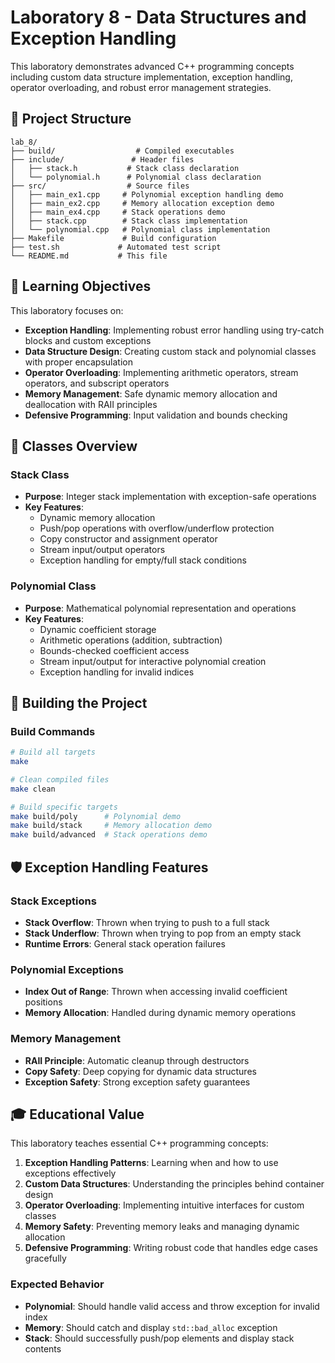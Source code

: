 # Laboratory 8 - Data Structures and Exception Handling

This laboratory demonstrates advanced C++ programming concepts including custom data structure implementation, exception handling, operator overloading, and robust error management strategies.

## 📁 Project Structure

```
lab_8/
├── build/                  # Compiled executables
├── include/               # Header files
│   ├── stack.h           # Stack class declaration
│   └── polynomial.h      # Polynomial class declaration
├── src/                  # Source files
│   ├── main_ex1.cpp     # Polynomial exception handling demo
│   ├── main_ex2.cpp     # Memory allocation exception demo
│   ├── main_ex4.cpp     # Stack operations demo
│   ├── stack.cpp        # Stack class implementation
│   └── polynomial.cpp   # Polynomial class implementation
├── Makefile             # Build configuration
├── test.sh             # Automated test script
└── README.md           # This file
```

## 🎯 Learning Objectives

This laboratory focuses on:

- **Exception Handling**: Implementing robust error handling using try-catch blocks and custom exceptions
- **Data Structure Design**: Creating custom stack and polynomial classes with proper encapsulation
- **Operator Overloading**: Implementing arithmetic operators, stream operators, and subscript operators
- **Memory Management**: Safe dynamic memory allocation and deallocation with RAII principles
- **Defensive Programming**: Input validation and bounds checking

## 🔧 Classes Overview

### Stack Class
- **Purpose**: Integer stack implementation with exception-safe operations
- **Key Features**:
  - Dynamic memory allocation
  - Push/pop operations with overflow/underflow protection
  - Copy constructor and assignment operator
  - Stream input/output operators
  - Exception handling for empty/full stack conditions

### Polynomial Class
- **Purpose**: Mathematical polynomial representation and operations
- **Key Features**:
  - Dynamic coefficient storage
  - Arithmetic operations (addition, subtraction)
  - Bounds-checked coefficient access
  - Stream input/output for interactive polynomial creation
  - Exception handling for invalid indices

## 🚀 Building the Project

### Build Commands

```bash
# Build all targets
make

# Clean compiled files
make clean

# Build specific targets
make build/poly      # Polynomial demo
make build/stack     # Memory allocation demo  
make build/advanced  # Stack operations demo
```

## 🛡️ Exception Handling Features

### Stack Exceptions
- **Stack Overflow**: Thrown when trying to push to a full stack
- **Stack Underflow**: Thrown when trying to pop from an empty stack
- **Runtime Errors**: General stack operation failures

### Polynomial Exceptions
- **Index Out of Range**: Thrown when accessing invalid coefficient positions
- **Memory Allocation**: Handled during dynamic memory operations

### Memory Management
- **RAII Principle**: Automatic cleanup through destructors
- **Copy Safety**: Deep copying for dynamic data structures
- **Exception Safety**: Strong exception safety guarantees

## 🎓 Educational Value

This laboratory teaches essential C++ programming concepts:

1. **Exception Handling Patterns**: Learning when and how to use exceptions effectively
2. **Custom Data Structures**: Understanding the principles behind container design
3. **Operator Overloading**: Implementing intuitive interfaces for custom classes
4. **Memory Safety**: Preventing memory leaks and managing dynamic allocation
5. **Defensive Programming**: Writing robust code that handles edge cases gracefully


### Expected Behavior
- **Polynomial**: Should handle valid access and throw exception for invalid index
- **Memory**: Should catch and display `std::bad_alloc` exception
- **Stack**: Should successfully push/pop elements and display stack contents